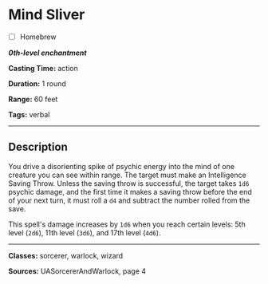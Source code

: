 # Mind Sliver

- [ ] Homebrew

***0th-level enchantment***

**Casting Time:** action

**Duration:** 1 round

**Range:** 60 feet

**Tags:** verbal

---

## Description
You drive a disorienting spike of psychic energy into the mind of one creature you can see within range.
The target must make an Intelligence Saving Throw.
Unless the saving throw is successful, the target takes `1d6` psychic damage, and the first time it makes a saving throw before the end of your next turn, it must roll a `d4` and subtract the number rolled from the save.

This spell's damage increases by `1d6` when you reach certain levels: 5th level (`2d6`), 11th level (`3d6`), and 17th level (`4d6`).

---

**Classes:** sorcerer, warlock, wizard

**Sources:** UASorcererAndWarlock, page 4
